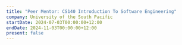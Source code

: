 ```yaml
---
title: "Peer Mentor: CS140 Introduction To Software Engineering"
company: University of the South Pacific
startDate: 2024-07-03T00:00:00+12:00
endDate: 2024-11-03T00:00:00+12:00
present: false
---
```

